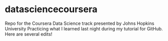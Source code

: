 # datasciencecoursera
Repo for the Coursera Data Science track presented by Johns Hopkins University 
Practicing what I learned last night during my tutorial for GitHub. 
Here are several edits!
